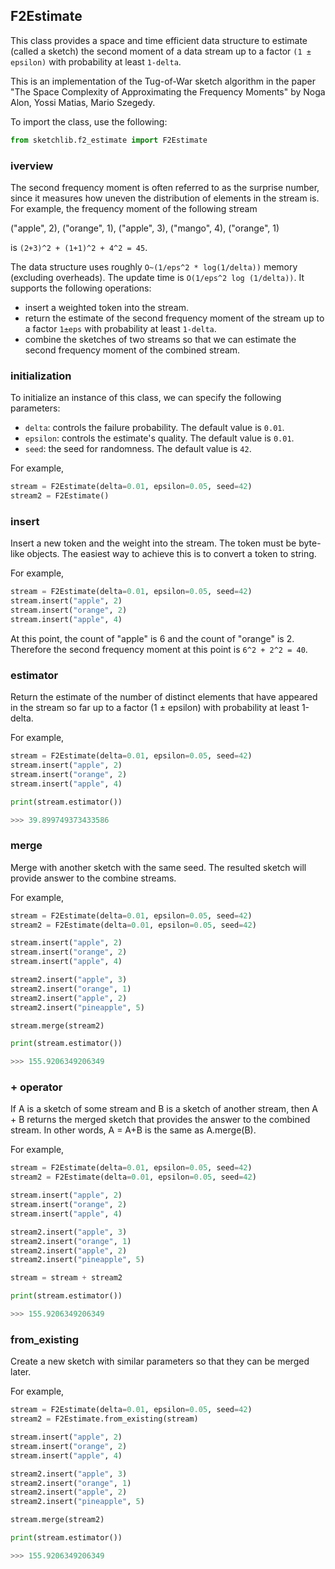 ## F2Estimate

This class provides a space and time efficient data structure to estimate (called a sketch) the second moment of a data stream up to a factor `(1 ± epsilon)` with probability at least `1-delta`. 

This is an implementation of the Tug-of-War sketch algorithm in the paper "The Space Complexity of Approximating the Frequency Moments" by Noga Alon, Yossi Matias, Mario Szegedy.

To import the class, use the following:

```python
from sketchlib.f2_estimate import F2Estimate
```

### iverview

The second frequency moment is often referred to as the surprise number, since it measures how uneven the distribution of elements in the stream is. For example, the frequency moment of the following stream 

("apple", 2), ("orange", 1), ("apple", 3), ("mango", 4), ("orange", 1)

is `(2+3)^2 + (1+1)^2 + 4^2 = 45`.

The data structure uses roughly `O~(1/eps^2 * log(1/delta))` memory (excluding overheads). 
The update time is `O(1/eps^2 log (1/delta))`. It supports the following operations:

- insert a weighted token into the stream.
- return the estimate of the second frequency moment of the stream up to a factor `1±eps` with probability at least `1-delta`.
- combine the sketches of two streams so that we can estimate the second frequency moment of the combined stream.



### initialization

To initialize an instance of this class, we can specify the following parameters:

- `delta`: controls the failure probability. The default value is `0.01`.
- `epsilon`: controls the estimate's quality. The default value is `0.01`.
- `seed`: the seed for randomness. The default value is `42`.

For example,

```python
stream = F2Estimate(delta=0.01, epsilon=0.05, seed=42)
stream2 = F2Estimate()
```

### insert

Insert a new token and the weight into the stream. 
The token must be byte-like objects. The easiest way to achieve this is to convert a token to string.

For example,

```python
stream = F2Estimate(delta=0.01, epsilon=0.05, seed=42)
stream.insert("apple", 2)
stream.insert("orange", 2)
stream.insert("apple", 4)
```

At this point, the count of "apple" is 6 and the count of "orange" is 2. Therefore the second frequency moment at this point is `6^2 + 2^2 = 40`.

### estimator

Return the estimate of the number of distinct elements that have appeared in the stream so far up to a factor (1 ± epsilon) with probability at least 1-delta.

For example,

```python
stream = F2Estimate(delta=0.01, epsilon=0.05, seed=42)
stream.insert("apple", 2)
stream.insert("orange", 2)
stream.insert("apple", 4)

print(stream.estimator())

>>> 39.899749373433586

```

### merge

Merge with another sketch with the same seed. The resulted sketch will provide answer to the combine streams.

For example,

```python
stream = F2Estimate(delta=0.01, epsilon=0.05, seed=42)
stream2 = F2Estimate(delta=0.01, epsilon=0.05, seed=42)

stream.insert("apple", 2)
stream.insert("orange", 2)
stream.insert("apple", 4)

stream2.insert("apple", 3)
stream2.insert("orange", 1)
stream2.insert("apple", 2)
stream2.insert("pineapple", 5)

stream.merge(stream2)

print(stream.estimator())

>>> 155.9206349206349

```
### + operator

If A is a sketch of some stream and B is a sketch of another stream, then A + B returns the merged sketch that provides the answer to the combined stream. In other words, A = A+B is the same as A.merge(B). 

For example,

```python
stream = F2Estimate(delta=0.01, epsilon=0.05, seed=42)
stream2 = F2Estimate(delta=0.01, epsilon=0.05, seed=42)

stream.insert("apple", 2)
stream.insert("orange", 2)
stream.insert("apple", 4)

stream2.insert("apple", 3)
stream2.insert("orange", 1)
stream2.insert("apple", 2)
stream2.insert("pineapple", 5)

stream = stream + stream2

print(stream.estimator())

>>> 155.9206349206349

```

### from_existing 

Create a new sketch with similar parameters so that they can be merged later.

For example,
```python
stream = F2Estimate(delta=0.01, epsilon=0.05, seed=42)
stream2 = F2Estimate.from_existing(stream)

stream.insert("apple", 2)
stream.insert("orange", 2)
stream.insert("apple", 4)

stream2.insert("apple", 3)
stream2.insert("orange", 1)
stream2.insert("apple", 2)
stream2.insert("pineapple", 5)

stream.merge(stream2)

print(stream.estimator())

>>> 155.9206349206349

```